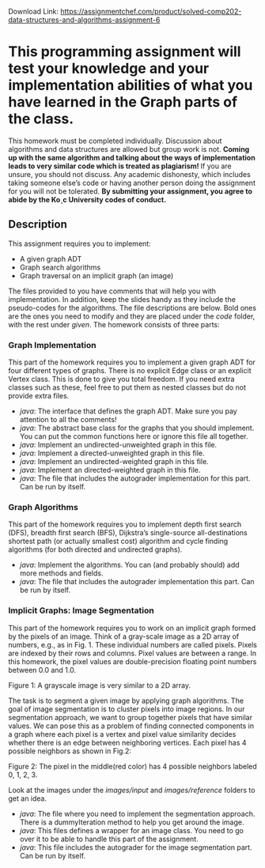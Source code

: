 Download Link: https://assignmentchef.com/product/solved-comp202-data-structures-and-algorithms-assignment-6
<br>
<h1> This programming assignment will test your knowledge and your implementation abilities of what you have learned in the Graph parts of the class.</h1>

This homework must be completed individually. Discussion about algorithms and data structures are allowed but group work is not. <strong>Coming up with the same algorithm and talking about the ways of implementation leads to very similar code which is treated as plagiarism! </strong>If you are unsure, you should not discuss. Any academic dishonesty, which includes taking someone else’s code or having another person doing the assignment for you will not be tolerated. <strong>By submitting your assignment, you agree to abide by the Ko¸c University codes of conduct.</strong>

<h2>Description</h2>

This assignment requires you to implement:

<ul>

 <li>A given graph ADT</li>

 <li>Graph search algorithms</li>

 <li>Graph traversal on an implicit graph (an image)</li>

</ul>

The files provided to you have comments that will help you with implementation. In addition, keep the slides handy as they include the pseudo-codes for the algorithms. The file descriptions are below. Bold ones are the ones you need to modify and they are placed under the <em>code </em>folder, with the rest under <em>given</em>. The homework consists of three parts:

<h3>Graph Implementation</h3>

This part of the homework requires you to implement a given graph ADT for four different types of graphs. There is no explicit Edge class or an explicit Vertex class. This is done to give you total freedom. If you need extra classes such as these, feel free to put them as nested classes but do not provide extra files.

<ul>

 <li><em>java</em>: The interface that defines the graph ADT. Make sure you pay attention to all the comments!</li>

 <li><em>java</em>: The abstract base class for the graphs that you should implement. You can put the common functions here or ignore this file all together.</li>

 <li><em>java</em>: Implement an undirected-unweighted graph in this file.</li>

 <li><em>java</em>: Implement a directed-unweighted graph in this file.</li>

 <li><em>java</em>: Implement an undirected-weighted graph in this file.</li>

 <li><em>java</em>: Implement an directed-weighted graph in this file.</li>

 <li><em>java</em>: The file that includes the autograder implementation for this part. Can be run by itself.</li>

</ul>

<h3>Graph Algorithms</h3>

This part of the homework requires you to implement depth first search (DFS), breadth first search (BFS), Dijkstra’s single-source all-destinations shortest path (or actually smallest cost) algorithm and cycle finding algorithms (for both directed and undirected graphs).

<ul>

 <li><em>java</em>: Implement the algorithms. You can (and probably should) add more methods and fields.</li>

 <li><em>java</em>: The file that includes the autograder implementation this part. Can be run by itself.</li>

</ul>

<h3>Implicit Graphs: Image Segmentation</h3>

This part of the homework requires you to work on an implicit graph formed by the pixels of an image. Think of a gray-scale image as a 2D array of numbers, e.g., as in Fig. 1. These individual numbers are called pixels. Pixels are indexed by their rows and columns. Pixel values are between a range. In this homework, the pixel values are double-precision floating point numbers between 0.0 and 1.0.

Figure 1: A grayscale image is very similar to a 2D array.

The task is to segment a given image by applying graph algorithms. The goal of image segmentation is to cluster pixels into image regions. In our segmentation approach, we want to group together pixels that have similar values. We can pose this as a problem of finding connected components in a graph where each pixel is a vertex and pixel value similarity decides whether there is an edge between neighboring vertices. Each pixel has 4 possible neighbors as shown in Fig.2:

Figure 2: The pixel in the middle(red color) has 4 possible neighbors labeled 0, 1, 2, 3.

Look at the images under the <em>images/input </em>and <em>images/reference </em>folders to get an idea.

<ul>

 <li><em>java</em>: The file where you need to implement the segmentation approach. There is a dummyIteration method to help you get around the image.</li>

 <li><em>java</em>: This files defines a wrapper for an image class. You need to go over it to be able to handle this part of the assignment.</li>

 <li><em>java</em>: This file includes the autograder for the image segmentation part. Can be run by itself.</li>

</ul>